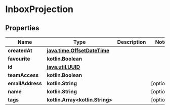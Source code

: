
# InboxProjection

## Properties
Name | Type | Description | Notes
------------ | ------------- | ------------- | -------------
**createdAt** | [**java.time.OffsetDateTime**](java.time.OffsetDateTime.md) |  | 
**favourite** | **kotlin.Boolean** |  | 
**id** | [**java.util.UUID**](java.util.UUID.md) |  | 
**teamAccess** | **kotlin.Boolean** |  | 
**emailAddress** | **kotlin.String** |  |  [optional]
**name** | **kotlin.String** |  |  [optional]
**tags** | **kotlin.Array&lt;kotlin.String&gt;** |  |  [optional]



